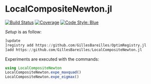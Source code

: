 # LocalCompositeNewton.jl

<!-- [![Stable](https://img.shields.io/badge/docs-stable-blue.svg)](https://GillesBareilles.github.io/LocalCompositeNewton.jl/stable) -->
<!-- [![Dev](https://img.shields.io/badge/docs-dev-blue.svg)](https://GillesBareilles.github.io/LocalCompositeNewton.jl/dev) -->
[![Build Status](https://github.com/GillesBareilles/LocalCompositeNewton.jl/actions/workflows/CI.yml/badge.svg?branch=master)](https://github.com/GillesBareilles/LocalCompositeNewton.jl/actions/workflows/CI.yml?query=branch%3Amaster)
[![Coverage](https://codecov.io/gh/GillesBareilles/LocalCompositeNewton.jl/branch/master/graph/badge.svg)](https://codecov.io/gh/GillesBareilles/LocalCompositeNewton.jl)
[![Code Style: Blue](https://img.shields.io/badge/code%20style-blue-4495d1.svg)](https://github.com/invenia/BlueStyle)

*Setup* is as follow:
```julia
]update
]registry add https://github.com/GillesBareilles/OptimRegistry.jl
]add https://github.com/GillesBareilles/LocalCompositeNewton.jl
```

Experiments are executed with the commands:
```julia
using LocalCompositeNewton
LocalCompositeNewton.expe_maxquad()
LocalCompositeNewton.expe_eigmax()
```
